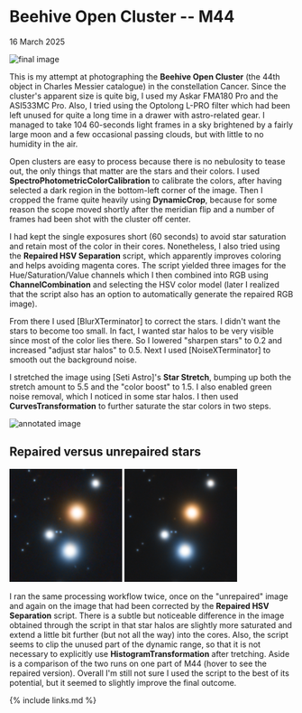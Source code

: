# Beehive Open Cluster -- M44

16 March 2025

![final image](final.png)

This is my attempt at photographing the **Beehive Open Cluster** (the 44th
object in Charles Messier catalogue) in the constellation Cancer. Since the
cluster's apparent size is quite big, I used my Askar FMA180 Pro and the
ASI533MC Pro. Also, I tried using the Optolong L-PRO filter which had been left
unused for quite a long time in a drawer with astro-related gear. I managed to
take 104 60-seconds light frames in a sky brightened by a fairly large moon and
a few occasional passing clouds, but with little to no humidity in the air.

Open clusters are easy to process because there is no nebulosity to tease out,
the only things that matter are the stars and their colors. I used
**SpectroPhotometricColorCalibration** to calibrate the colors, after having
selected a dark region in the bottom-left corner of the image. Then I cropped
the frame quite heavily using **DynamicCrop**, because for some reason the scope
moved shortly after the meridian flip and a number of frames had been shot with
the cluster off center.

I had kept the single exposures short (60 seconds) to avoid star saturation and
retain most of the color in their cores. Nonetheless, I also tried using the
**Repaired HSV Separation** script, which apparently improves coloring and helps
avoiding magenta cores. The script yielded three images for the
Hue/Saturation/Value channels which I then combined into RGB using
**ChannelCombination** and selecting the HSV color model (later I realized that
the script also has an option to automatically generate the repaired RGB image).

From there I used [BlurXTerminator] to correct the stars. I didn't want the
stars to become too small. In fact, I wanted star halos to be very visible since
most of the color lies there. So I lowered "sharpen stars" to 0.2 and increased
"adjust star halos" to 0.5. Next I used [NoiseXTerminator] to smooth out the
background noise.

I stretched the image using [Seti Astro]'s **Star Stretch**, bumping up both the
stretch amount to 5.5 and the "color boost" to 1.5. I also enabled green noise
removal, which I noticed in some star halos. I then used
**CurvesTransformation** to further saturate the star colors in two steps.

![annotated image](final_annotated.png)

## Repaired versus unrepaired stars

<span class="aside swap">
    <img width="200" src="unrepaired.png"/>
    <img width="200" src="repaired.png"/>
</span>

I ran the same processing workflow twice, once on the "unrepaired" image and
again on the image that had been corrected by the **Repaired HSV Separation**
script. There is a subtle but noticeable difference in the image obtained
through the script in that star halos are slightly more saturated and extend a
little bit further (but not all the way) into the cores. Also, the script seems
to clip the unused part of the dynamic range, so that it is not necessary to
explicitly use **HistogramTransformation** after tretching. Aside is a
comparison of the two runs on one part of M44 (hover to see the repaired
version). Overall I'm still not sure I used the script to the best of its
potential, but it seemed to slightly improve the final outcome.

{% include links.md %}
